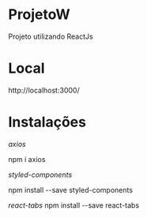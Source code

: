 # ProjetoW
Projeto utilizando ReactJs

# Local

http://localhost:3000/

# Instalações
 
*axios*

npm i axios


*styled-components*

npm install --save styled-components

*react-tabs*
npm install --save react-tabs
